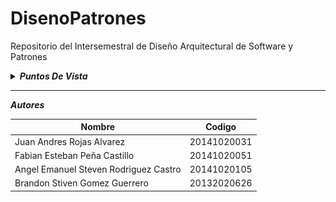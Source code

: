 # DisenoPatrones
Repositorio del Intersemestral de Diseño Arquitectural de Software y Patrones

<details>
  <summary><b><i>Puntos De Vista</i></b></summary>

<details>
  <summary><b><i>Punto de Vista introductorio</i></b></summary>
  <img src="https://raw.githubusercontent.com/JuanARojasA/DisenoPatrones/master/Puntos%20De%20Vista/Punto%20de%20Vista%20Introductorio.jpg">
</pre>
</details>

---

<details>
  <summary><b><i>Punto de Vista Organizacional</i></b></summary>
  <img src="https://raw.githubusercontent.com/JuanARojasA/DisenoPatrones/master/Puntos%20De%20Vista/Punto%20de%20Vista%20Organizacional.jpg">
</pre>
</details>

---

<details>
  <summary><b><i>Punto de Vista de Cooperacion de Actores</i></b></summary>
  <img src="https://raw.githubusercontent.com/JuanARojasA/DisenoPatrones/master/Puntos%20De%20Vista/Punto%20de%20Vista%20de%20Cooperaci%C3%B3n%20de%20Actores.jpg">
</pre>
</details>

---

<details>
  <summary><b><i>Punto de Vista de Funciones de Negocio</i></b></summary>
  <img src="https://raw.githubusercontent.com/JuanARojasA/DisenoPatrones/master/Puntos%20De%20Vista/Punto%20de%20Vista%20Funcional.jpg">
</pre>
</details>

---

<details>
  <summary><b><i>Punto de Vista de Procesos de Negocio</i></b></summary>
  <img src="https://raw.githubusercontent.com/JuanARojasA/DisenoPatrones/master/Puntos%20De%20Vista/Punto%20de%20Vista%20de%20Procesos%20de%20Negocio.jpg">
</pre>
</details>

---

<details>
  <summary><b><i>Punto de Vista de Cooperación entre Aplicaciones</i></b></summary>
  <img src="https://raw.githubusercontent.com/JuanARojasA/DisenoPatrones/master/Puntos%20De%20Vista/Punto%20de%20Vista%20de%20Cooperaci%C3%B3n%20de%20Aplicaciones.jpg">
</pre>
</details>

---

<details>
  <summary><b><i>Punto de Vista de Uso de Aplicaciones (Admisión)</i></b></summary>
  <img src="https://raw.githubusercontent.com/JuanARojasA/DisenoPatrones/master/Puntos%20De%20Vista/Punto%20de%20Vista%20de%20Uso%20de%20Aplicaciones%20(Admisi%C3%B3n).jpg">
</pre>
</details>

---


<details>
  <summary><b><i>Punto de Vista de Uso de Aplicaciones (Gestión de Notas)</i></b></summary>
  <img src="https://raw.githubusercontent.com/JuanARojasA/DisenoPatrones/master/Puntos%20De%20Vista/Punto%20de%20Vista%20de%20Uso%20de%20Aplicaciones%20(Gestion%20Notas).jpg">
</pre>
</details>

</pre>
</details>

---

***Autores***

| Nombre | Codigo |
| --- | --- |
| Juan Andres Rojas Alvarez | 20141020031 |
| Fabian Esteban Peña Castillo | 20141020051 |
| Angel Emanuel Steven Rodriguez Castro | 20141020105 |
| Brandon Stiven Gomez Guerrero | 20132020626 |
